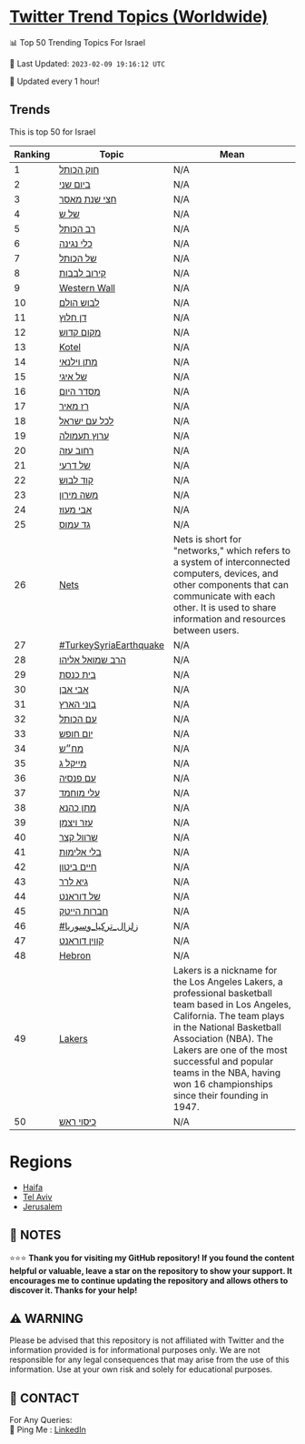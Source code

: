[Twitter Trend Topics (Worldwide)](https://github.com/ErcinDedeoglu/Twitter-Trend-Topics)
==========


📊 Top 50 Trending Topics For Israel

📆 Last Updated: `2023-02-09 19:16:12 UTC`

🔧 Updated every 1 hour!


## Trends

This is top 50 for Israel

| Ranking | Topic | Mean |
| ------- | ------------ | ------------ |
| 1 | [חוק הכותל](http://twitter.com/search?q=%d7%97%d7%95%d7%a7+%d7%94%d7%9b%d7%95%d7%aa%d7%9c) | N/A |
| 2 | [ביום שני](http://twitter.com/search?q=%d7%91%d7%99%d7%95%d7%9d+%d7%a9%d7%a0%d7%99) | N/A |
| 3 | [חצי שנת מאסר](http://twitter.com/search?q=%d7%97%d7%a6%d7%99+%d7%a9%d7%a0%d7%aa+%d7%9e%d7%90%d7%a1%d7%a8) | N/A |
| 4 | [של ש](http://twitter.com/search?q=%d7%a9%d7%9c+%d7%a9) | N/A |
| 5 | [רב הכותל](http://twitter.com/search?q=%d7%a8%d7%91+%d7%94%d7%9b%d7%95%d7%aa%d7%9c) | N/A |
| 6 | [כלי נגינה](http://twitter.com/search?q=%d7%9b%d7%9c%d7%99+%d7%a0%d7%92%d7%99%d7%a0%d7%94) | N/A |
| 7 | [של הכותל](http://twitter.com/search?q=%d7%a9%d7%9c+%d7%94%d7%9b%d7%95%d7%aa%d7%9c) | N/A |
| 8 | [קירוב לבבות](http://twitter.com/search?q=%d7%a7%d7%99%d7%a8%d7%95%d7%91+%d7%9c%d7%91%d7%91%d7%95%d7%aa) | N/A |
| 9 | [Western Wall](http://twitter.com/search?q=Western+Wall) | N/A |
| 10 | [לבוש הולם](http://twitter.com/search?q=%d7%9c%d7%91%d7%95%d7%a9+%d7%94%d7%95%d7%9c%d7%9d) | N/A |
| 11 | [דן חלוץ](http://twitter.com/search?q=%d7%93%d7%9f+%d7%97%d7%9c%d7%95%d7%a5) | N/A |
| 12 | [מקום קדוש](http://twitter.com/search?q=%d7%9e%d7%a7%d7%95%d7%9d+%d7%a7%d7%93%d7%95%d7%a9) | N/A |
| 13 | [Kotel](http://twitter.com/search?q=Kotel) | N/A |
| 14 | [מתן וילנאי](http://twitter.com/search?q=%d7%9e%d7%aa%d7%9f+%d7%95%d7%99%d7%9c%d7%a0%d7%90%d7%99) | N/A |
| 15 | [של איגי](http://twitter.com/search?q=%d7%a9%d7%9c+%d7%90%d7%99%d7%92%d7%99) | N/A |
| 16 | [מסדר היום](http://twitter.com/search?q=%d7%9e%d7%a1%d7%93%d7%a8+%d7%94%d7%99%d7%95%d7%9d) | N/A |
| 17 | [רז מאיר](http://twitter.com/search?q=%d7%a8%d7%96+%d7%9e%d7%90%d7%99%d7%a8) | N/A |
| 18 | [לכל עם ישראל](http://twitter.com/search?q=%d7%9c%d7%9b%d7%9c+%d7%a2%d7%9d+%d7%99%d7%a9%d7%a8%d7%90%d7%9c) | N/A |
| 19 | [ערוץ תעמולה](http://twitter.com/search?q=%d7%a2%d7%a8%d7%95%d7%a5+%d7%aa%d7%a2%d7%9e%d7%95%d7%9c%d7%94) | N/A |
| 20 | [רחוב עזה](http://twitter.com/search?q=%d7%a8%d7%97%d7%95%d7%91+%d7%a2%d7%96%d7%94) | N/A |
| 21 | [של דרעי](http://twitter.com/search?q=%d7%a9%d7%9c+%d7%93%d7%a8%d7%a2%d7%99) | N/A |
| 22 | [קוד לבוש](http://twitter.com/search?q=%d7%a7%d7%95%d7%93+%d7%9c%d7%91%d7%95%d7%a9) | N/A |
| 23 | [משה מירון](http://twitter.com/search?q=%d7%9e%d7%a9%d7%94+%d7%9e%d7%99%d7%a8%d7%95%d7%9f) | N/A |
| 24 | [אבי מעוז](http://twitter.com/search?q=%d7%90%d7%91%d7%99+%d7%9e%d7%a2%d7%95%d7%96) | N/A |
| 25 | [גד עמוס](http://twitter.com/search?q=%d7%92%d7%93+%d7%a2%d7%9e%d7%95%d7%a1) | N/A |
| 26 | [Nets](http://twitter.com/search?q=Nets) | Nets is short for "networks," which refers to a system of interconnected computers, devices, and other components that can communicate with each other. It is used to share information and resources between users. |
| 27 | [#TurkeySyriaEarthquake](http://twitter.com/search?q=%23TurkeySyriaEarthquake) | N/A |
| 28 | [הרב שמואל אליהו](http://twitter.com/search?q=%d7%94%d7%a8%d7%91+%d7%a9%d7%9e%d7%95%d7%90%d7%9c+%d7%90%d7%9c%d7%99%d7%94%d7%95) | N/A |
| 29 | [בית כנסת](http://twitter.com/search?q=%d7%91%d7%99%d7%aa+%d7%9b%d7%a0%d7%a1%d7%aa) | N/A |
| 30 | [אבי אבן](http://twitter.com/search?q=%d7%90%d7%91%d7%99+%d7%90%d7%91%d7%9f) | N/A |
| 31 | [בוני הארץ](http://twitter.com/search?q=%d7%91%d7%95%d7%a0%d7%99+%d7%94%d7%90%d7%a8%d7%a5) | N/A |
| 32 | [עם הכותל](http://twitter.com/search?q=%d7%a2%d7%9d+%d7%94%d7%9b%d7%95%d7%aa%d7%9c) | N/A |
| 33 | [יום חופש](http://twitter.com/search?q=%d7%99%d7%95%d7%9d+%d7%97%d7%95%d7%a4%d7%a9) | N/A |
| 34 | [מח״ש](http://twitter.com/search?q=%d7%9e%d7%97%d7%b4%d7%a9) | N/A |
| 35 | [מייקל ג](http://twitter.com/search?q=%d7%9e%d7%99%d7%99%d7%a7%d7%9c+%d7%92) | N/A |
| 36 | [עם פנסיה](http://twitter.com/search?q=%d7%a2%d7%9d+%d7%a4%d7%a0%d7%a1%d7%99%d7%94) | N/A |
| 37 | [עלי מוחמד](http://twitter.com/search?q=%d7%a2%d7%9c%d7%99+%d7%9e%d7%95%d7%97%d7%9e%d7%93) | N/A |
| 38 | [מתן כהנא](http://twitter.com/search?q=%d7%9e%d7%aa%d7%9f+%d7%9b%d7%94%d7%a0%d7%90) | N/A |
| 39 | [עזר ויצמן](http://twitter.com/search?q=%d7%a2%d7%96%d7%a8+%d7%95%d7%99%d7%a6%d7%9e%d7%9f) | N/A |
| 40 | [שרוול קצר](http://twitter.com/search?q=%d7%a9%d7%a8%d7%95%d7%95%d7%9c+%d7%a7%d7%a6%d7%a8) | N/A |
| 41 | [בלי אלימות](http://twitter.com/search?q=%d7%91%d7%9c%d7%99+%d7%90%d7%9c%d7%99%d7%9e%d7%95%d7%aa) | N/A |
| 42 | [חיים ביטון](http://twitter.com/search?q=%d7%97%d7%99%d7%99%d7%9d+%d7%91%d7%99%d7%98%d7%95%d7%9f) | N/A |
| 43 | [גיא לרר](http://twitter.com/search?q=%d7%92%d7%99%d7%90+%d7%9c%d7%a8%d7%a8) | N/A |
| 44 | [של דוראנט](http://twitter.com/search?q=%d7%a9%d7%9c+%d7%93%d7%95%d7%a8%d7%90%d7%a0%d7%98) | N/A |
| 45 | [חברות הייטק](http://twitter.com/search?q=%d7%97%d7%91%d7%a8%d7%95%d7%aa+%d7%94%d7%99%d7%99%d7%98%d7%a7) | N/A |
| 46 | [#زلزال_تركيا_وسوريا](http://twitter.com/search?q=%23%d8%b2%d9%84%d8%b2%d8%a7%d9%84_%d8%aa%d8%b1%d9%83%d9%8a%d8%a7_%d9%88%d8%b3%d9%88%d8%b1%d9%8a%d8%a7) | N/A |
| 47 | [קווין דוראנט](http://twitter.com/search?q=%d7%a7%d7%95%d7%95%d7%99%d7%9f+%d7%93%d7%95%d7%a8%d7%90%d7%a0%d7%98) | N/A |
| 48 | [Hebron](http://twitter.com/search?q=Hebron) | N/A |
| 49 | [Lakers](http://twitter.com/search?q=Lakers) | Lakers is a nickname for the Los Angeles Lakers, a professional basketball team based in Los Angeles, California. The team plays in the National Basketball Association (NBA). The Lakers are one of the most successful and popular teams in the NBA, having won 16 championships since their founding in 1947. |
| 50 | [כיסוי ראש](http://twitter.com/search?q=%d7%9b%d7%99%d7%a1%d7%95%d7%99+%d7%a8%d7%90%d7%a9) | N/A |



# Regions

* [Haifa](</Israel/Haifa.md>)
* [Tel Aviv](</Israel/Tel Aviv.md>)
* [Jerusalem](</Israel/Jerusalem.md>)



## 📝 NOTES

⭐⭐⭐ **Thank you for visiting my GitHub repository! If you found the content helpful or valuable, leave a star on the repository to show your support. It encourages me to continue updating the repository and allows others to discover it. Thanks for your help!**


## ⚠️ WARNING

Please be advised that this repository is not affiliated with Twitter and the information provided is for informational purposes only. We are not responsible for any legal consequences that may arise from the use of this information. Use at your own risk and solely for educational purposes.


## 📨 CONTACT

 For Any Queries:  
            🏓 Ping Me : [LinkedIn](https://www.linkedin.com/in/ercindedeoglu/)
